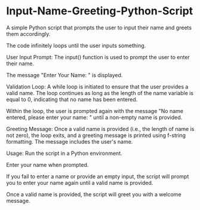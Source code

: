 # Input-Name-Greeting-Python-Script
A simple Python script that prompts the user to input their name and greets them accordingly.

The code infinitely loops until the user inputs something.

User Input Prompt:
The input() function is used to prompt the user to enter their name.

The message "Enter Your Name: " is displayed.

Validation Loop:
A while loop is initiated to ensure that the user provides a valid name. The loop continues as long as the length of the name variable is equal to 0, indicating that no name has been entered.

Within the loop, the user is prompted again with the message "No name entered, please enter your name: " until a non-empty name is provided.

Greeting Message:
Once a valid name is provided (i.e., the length of name is not zero), the loop exits, and a greeting message is printed using f-string formatting.
The message includes the user's name.

Usage:
Run the script in a Python environment.

Enter your name when prompted.

If you fail to enter a name or provide an empty input, the script will prompt you to enter your name again until a valid name is provided.

Once a valid name is provided, the script will greet you with a welcome message.

